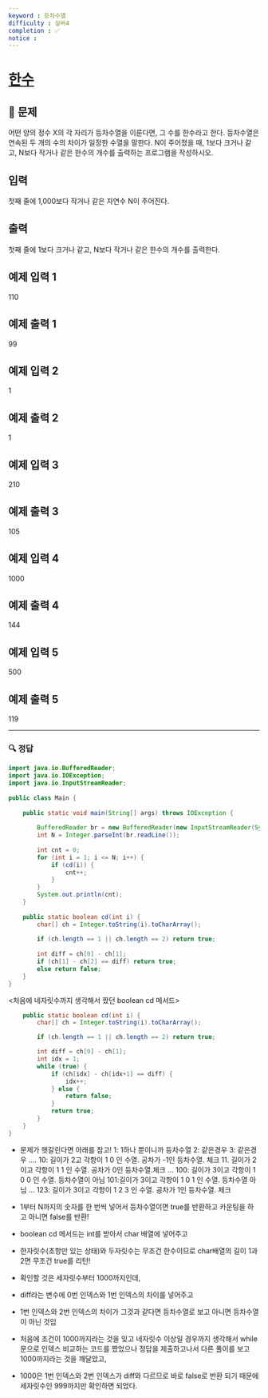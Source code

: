 ```yaml
---
keyword : 등차수열
difficulty : 실버4
completion : ✅
notice : 
---
```


# [한수](https://www.acmicpc.net/problem/1065)

## 📝 문제

어떤 양의 정수 X의 각 자리가 등차수열을 이룬다면, 그 수를 한수라고 한다. 등차수열은 연속된 두 개의 수의 차이가 일정한 수열을 말한다. N이 주어졌을 때, 1보다 크거나 같고, N보다 작거나 같은 한수의 개수를 출력하는 프로그램을 작성하시오. 

## 입력

첫째 줄에 1,000보다 작거나 같은 자연수 N이 주어진다.

## 출력

첫째 줄에 1보다 크거나 같고, N보다 작거나 같은 한수의 개수를 출력한다.

## 예제 입력 1 

110

## 예제 출력 1 

99

## 예제 입력 2 
1

## 예제 출력 2 

1

## 예제 입력 3 

210

## 예제 출력 3 

105

## 예제 입력 4 

1000

## 예제 출력 4 

144

## 예제 입력 5 

500

## 예제 출력 5

119


---

### 🔍 정답

```java
import java.io.BufferedReader;  
import java.io.IOException;  
import java.io.InputStreamReader;  
  
public class Main {  
  
    public static void main(String[] args) throws IOException {  
  
        BufferedReader br = new BufferedReader(new InputStreamReader(System.in));  
        int N = Integer.parseInt(br.readLine());  
  
        int cnt = 0;  
        for (int i = 1; i <= N; i++) {  
            if (cd(i)) {  
                cnt++;  
            }  
        }  
        System.out.println(cnt);  
    }  
  
    public static boolean cd(int i) {  
        char[] ch = Integer.toString(i).toCharArray();  
  
        if (ch.length == 1 || ch.length == 2) return true;  
  
        int diff = ch[0] - ch[1];  
        if (ch[1] - ch[2] == diff) return true;  
        else return false;  
    }  
}
```

<처음에 네자릿수까지 생각해서 짰던 boolean cd 메서드>
```java
    public static boolean cd(int i) {
        char[] ch = Integer.toString(i).toCharArray();

        if (ch.length == 1 || ch.length == 2) return true;

        int diff = ch[0] - ch[1];
        int idx = 1;
        while (true) {
            if (ch[idx] - ch[idx+1] == diff) {
                idx++;
            } else {
                return false;
            }
            return true;
        }
    }
}
```
- 문제가 헷갈린다면 아래를 참고!
	1: 1하나 뿐이니까 등차수열
	2: 같은경우
	3: 같은경우
	....
	10: 길이가 2고 각항이 1 0 인 수열. 공차가 -1인 등차수열. 체크
	11. 길이가 2이고 각항이 1 1 인 수열. 공차가 0인 등차수열.체크
	...
	100: 길이가 3이고 각항이 1 0 0 인 수열. 등차수열이 아님
	101:길이가 3이고 각항이 1 0 1 인 수열. 등차수열 아님
	...
	123: 길이가 3이고 각항이 1 2 3 인 수열. 공차가 1인 등차수열. 체크

- 1부터 N까지의 숫자를 한 번씩 넣어서 등차수열이면 true를 반환하고 카운팅을 하고 아니면 false를 반환!
- boolean cd 메서드는 int를 받아서 char 배열에 넣어주고
- 한자릿수(초항만 있는 상태)와 두자릿수는 무조건 한수이므로 char배열의 길이 1과 2면 무조건 true를 리턴!
- 확인할 것은 세자릿수부터 1000까지인데,
- diff라는 변수에 0번 인덱스와 1번 인덱스의 차이를 넣어주고
- 1번 인덱스와 2번 인덱스의 차이가 그것과 같다면 등차수열로 보고 아니면 등차수열이 아닌 것임
- 처음에 조건이 1000까지라는 것을 잊고 네자릿수 이상일 경우까지 생각해서 while문으로 인덱스 비교하는 코드를 짰었으나 정답을 제출하고나서 다른 풀이를 보고 1000까지라는 것을 깨달았고, 
- 1000은 1번 인덱스와 2번 인덱스가 diff와 다르므로 바로 false로 반환 되기 때문에 세자릿수인 999까지만 확인하면 되었다.